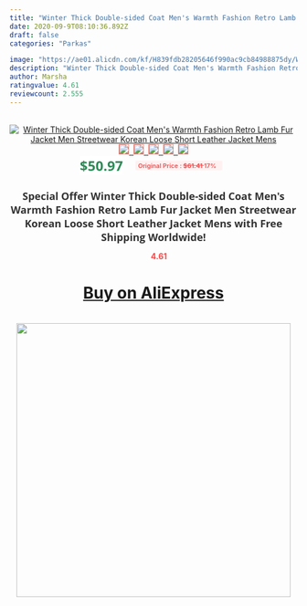 ```yaml
---
title: "Winter Thick Double-sided Coat Men's Warmth Fashion Retro Lamb Fur Jacket Men Streetwear Korean Loose Short Leather Jacket Mens"
date: 2020-09-9T08:10:36.892Z
draft: false
categories: "Parkas"

image: "https://ae01.alicdn.com/kf/H839fdb28205646f990ac9cb84988875dy/Winter-Thick-Double-sided-Coat-Men-s-Warmth-Fashion-Retro-Lamb-Fur-Jacket-Men-Streetwear-Korean.jpg"
description: "Winter Thick Double-sided Coat Men's Warmth Fashion Retro Lamb Fur Jacket Men Streetwear Korean Loose Short Leather Jacket Mens"
author: Marsha
ratingvalue: 4.61
reviewcount: 2.555
---
```

<br>
<div style="text-align: center;">
<a href="https://s.click.aliexpress.com/e/_978TsZ" target="_blank" rel="nofollow noopener noreferrer"><img alt="Winter Thick Double-sided Coat Men's Warmth Fashion Retro Lamb Fur Jacket Men Streetwear Korean Loose Short Leather Jacket Mens" class="magnifier-image" src="https://ae01.alicdn.com/kf/H839fdb28205646f990ac9cb84988875dy/Winter-Thick-Double-sided-Coat-Men-s-Warmth-Fashion-Retro-Lamb-Fur-Jacket-Men-Streetwear-Korean.jpg_640x640.jpg">
<br>
<img style="border:1px solid salmon" src="https://ae01.alicdn.com/kf/H839fdb28205646f990ac9cb84988875dy/Winter-Thick-Double-sided-Coat-Men-s-Warmth-Fashion-Retro-Lamb-Fur-Jacket-Men-Streetwear-Korean.jpg_120x120.jpg">&nbsp;&nbsp;<img style="border:1px solid salmon" src="https://ae01.alicdn.com/kf/Hab61fab19fcc4fa6a6101dd8483a7885V/Winter-Thick-Double-sided-Coat-Men-s-Warmth-Fashion-Retro-Lamb-Fur-Jacket-Men-Streetwear-Korean.jpg_120x120.jpg">&nbsp;&nbsp;<img style="border:1px solid salmon" src="https://ae01.alicdn.com/kf/H27be7395508a44ffbad75088da1445abi/Winter-Thick-Double-sided-Coat-Men-s-Warmth-Fashion-Retro-Lamb-Fur-Jacket-Men-Streetwear-Korean.jpg_120x120.jpg">&nbsp;&nbsp;<img style="border:1px solid salmon" src="https://ae01.alicdn.com/kf/Hef38d66955e04515a76a600c026a84f9S/Winter-Thick-Double-sided-Coat-Men-s-Warmth-Fashion-Retro-Lamb-Fur-Jacket-Men-Streetwear-Korean.jpg_120x120.jpg">&nbsp;&nbsp;<img style="border:1px solid salmon" src="https://ae01.alicdn.com/kf/H4b70025c3a9e4e16bc3929e094f9e23fy/Winter-Thick-Double-sided-Coat-Men-s-Warmth-Fashion-Retro-Lamb-Fur-Jacket-Men-Streetwear-Korean.jpg_120x120.jpg"></a></div><br0>
<div style="text-align: center;"><span style="background-color: white; border: 0px; box-sizing: border-box; color: seagreen; display: inline-block; font-family: &quot;open sans&quot; , &quot;arial&quot; , &quot;helvetica&quot; , sans-serif , &quot;heiti&quot;; font-size: 24px; font-stretch: inherit; font-weight: 700; line-height: inherit; margin: 0px 10px 0px 0px; padding: 0px; vertical-align: middle;">$50.97 </span>
<span style="background: rgb(255 , 241 , 241); border-radius: 3px; border: 0px; box-sizing: border-box; color: #ff4747; display: inline-block; font-family: inherit; font-size: 12px; font-stretch: inherit; font-style: inherit; font-variant: inherit; font-weight: 600; line-height: inherit; margin: 0px; padding: 2px 5px; transform: scale(0.9); vertical-align: middle;">Original Price : <b style="text-decoration: line-through;">$61.41 </b> 17%&nbsp;&nbsp;</span></div>
<h1 style="color: #333333; display: inline-block; font-family: &quot;open sans&quot; , &quot;arial&quot; , &quot;helvetica&quot; , sans-serif , &quot;heiti&quot;; font-size: 18px; font-stretch: inherit; font-weight: 700; text-align: center;">Special Offer Winter Thick Double-sided Coat Men's Warmth Fashion Retro Lamb Fur Jacket Men Streetwear Korean Loose Short Leather Jacket Mens with Free Shipping Worldwide!</h1>
<div style="color: #ff4747; text-align: center;">
<img src="https://4.bp.blogspot.com/-M0ZcTcb-5uY/XleCXlxnR4I/AAAAAAAAAEc/OrjgMkXV1oMQFaCRZj5HQwOCBcu3w1FegCPcBGAYYCw/s1600/star.png" style="height: 15px;">&nbsp;<b>4.61</b></div>
<div class="button_cont" align="center"><a class="buynow_a" href="https://s.click.aliexpress.com/e/_978TsZ" target="_blank" rel="nofollow noopener noreferrer"><H1>Buy on AliExpress</H1></a></div><br>
<div class="separator" style="clear: both; text-align: center;">
<img src="https://lh3.googleusercontent.com/-pTy5HemUv9M/XlePHvY0dAI/AAAAAAAAAE4/0nX5iRUoIWY8eMW9Dpxeirr157OZliDIgCLcBGAsYHQ/s1600/badge.gif" width="480">
</div>
